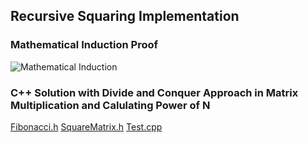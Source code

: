 ## Recursive Squaring Implementation

### Mathematical Induction Proof
![Mathematical Induction](https://github.com/cpp-rakesh/Algorithms/blob/master/Chapter_4_Divide_And_Conquer/4.2_Strassen_Algorithm_For_Matrix_Multiplication/More_Problems/fibonacci_recursive_square_solution/repo/mathematical_induction.png)

### C++ Solution with Divide and Conquer Approach in Matrix Multiplication and Calulating Power of N

[Fibonacci.h](https://github.com/cpp-rakesh/Algorithms/blob/master/Chapter_4_Divide_And_Conquer/4.2_Strassen_Algorithm_For_Matrix_Multiplication/More_Problems/fibonacci_recursive_square_solution/Fibonacci.h)
[SquareMatrix.h](https://github.com/cpp-rakesh/Algorithms/blob/master/Chapter_4_Divide_And_Conquer/4.2_Strassen_Algorithm_For_Matrix_Multiplication/More_Problems/fibonacci_recursive_square_solution/SquareMatrix.h)
[Test.cpp](https://github.com/cpp-rakesh/Algorithms/blob/master/Chapter_4_Divide_And_Conquer/4.2_Strassen_Algorithm_For_Matrix_Multiplication/More_Problems/fibonacci_recursive_square_solution/Test.cpp)


